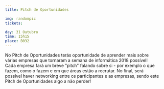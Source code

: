 ```yaml
---
title: Pitch de Oportunidades

img: randompic
tickets:

day: 31 Outubro
time: 15h15
place: B032
---
```


No Pitch de Oportunidades terás oportunidade de aprender mais sobre várias empresas que tornaram a semana de informática 2018 possível! Cada empresa fará um breve "pitch" falando sobre si - por exemplo o que fazem, como o fazem e em que áreas estão a recrutar.
No final, será possível haver networking entre os participantes e as empresas, sendo este Pitch de Oportunidades algo a não perder!

